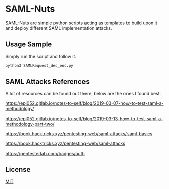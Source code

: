 # SAML-Nuts

SAML-Nuts are simple python scripts acting as templates to build upon it and deploy different SAML implementation attacks.



## Usage Sample

Simply run the script and follow it.

```python
python3 SAMLRequest_dec_enc.py
```



## SAML Attacks References

A lot of resources can be found out there, below are the ones I found best.

https://epi052.gitlab.io/notes-to-self/blog/2019-03-07-how-to-test-saml-a-methodology/

https://epi052.gitlab.io/notes-to-self/blog/2019-03-13-how-to-test-saml-a-methodology-part-two/

https://book.hacktricks.xyz/pentesting-web/saml-attacks/saml-basics

https://book.hacktricks.xyz/pentesting-web/saml-attacks

https://pentesterlab.com/badges/auth



## License
[MIT](https://choosealicense.com/licenses/mit/)
